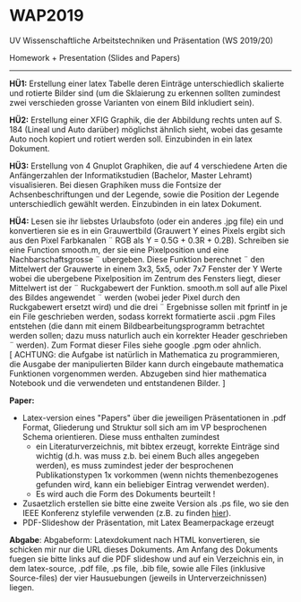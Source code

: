 # WAP2019
UV Wissenschaftliche Arbeitstechniken und Präsentation (WS 2019/20)

Homework + Presentation (Slides and Papers)

---

**HÜ1:** Erstellung einer latex Tabelle deren Einträge unterschiedlich skalierte und rotierte Bilder sind (um die Sklaierung zu erkennen sollten zumindest zwei verschieden grosse Varianten von einem Bild inkludiert sein).

**HÜ2:** Erstellung einer XFIG Graphik, die der Abbildung rechts unten auf S. 184 (Lineal und Auto darüber) möglichst ähnlich sieht, wobei das gesamte Auto noch kopiert und rotiert werden soll. Einzubinden in ein latex Dokument.

**HÜ3:** Erstellung von 4 Gnuplot Graphiken, die auf 4 verschiedene Arten die Anfängerzahlen der Informatikstudien (Bachelor, Master Lehramt) visualisieren. Bei diesen Graphiken muss die Fontsize der Achsenbeschriftungen und der Legende, sowie die Position der Legende unterschiedlich gewählt werden. Einzubinden in ein latex Dokument.

**HÜ4:** Lesen sie ihr liebstes Urlaubsfoto (oder ein anderes .jpg file) ein und konvertieren sie
es in ein Grauwertbild (Grauwert Y eines Pixels ergibt sich aus den Pixel Farbkanalen ¨
RGB als Y = 0.5G + 0.3R + 0.2B). Schreiben sie eine Function smooth.m, der sie eine
Pixelposition und eine Nachbarschaftsgrosse ¨ ubergeben. Diese Funktion berechnet ¨
den Mittelwert der Grauwerte in einem 3x3, 5x5, oder 7x7 Fenster der Y Werte wobei
die ubergebene Pixelposition im Zentrum des Fensters liegt, dieser Mittelwert ist der ¨
Ruckgabewert der Funktion. smooth.m soll auf alle Pixel des Bildes angewendet ¨
werden (wobei jeder Pixel durch den Ruckgabewert ersetzt wird) und die drei ¨
Ergebnisse sollen mit fprintf in je ein File geschrieben werden, sodass korrekt
formatierte ascii .pgm Files entstehen (die dann mit einem Bildbearbeitungsprogramm
betrachtet werden sollen; dazu muss naturlich auch ein korrekter Header geschrieben ¨
werden). Zum Format dieser Files siehe google .pgm oder ahnlich.   
[ ACHTUNG: die Aufgabe ist natürlich in Mathematica zu programmieren, die Ausgabe der manipulierten Bilder kann durch eingebaute mathematica Funktionen vorgenommen werden. Abzugeben sind hier mathematica Notebook und die verwendeten und entstandenen Bilder. ]

**Paper:**   
* Latex-version eines "Papers" über die jeweiligen Präsentationen in .pdf Format, Gliederung und Struktur soll sich am im VP besprochenen Schema orientieren. Diese muss enthalten zumindest
  * ein Literaturverzeichnis, mit bibtex erzeugt, korrekte Einträge sind wichtig (d.h. was muss z.b. bei einem Buch alles angegeben werden), es muss zumindest jeder der besprochenen Publikationstypen 1x vorkommen (wenn nichts themenbezogenes gefunden wird, kann ein beliebiger Eintrag verwendet werden).
  * Es wird auch die Form des Dokuments beurteilt !
* Zusaetzlich erstellen sie bitte eine zweite Version als .ps file, wo sie den IEEE Konferenz stylefile verwenden (z.B. zu finden [hier](https://www.cosy.sbg.ac.at/~uhl/IEEEStyle.txt)).
* PDF-Slideshow der Präsentation, mit Latex Beamerpackage erzeugt

**Abgabe**:
Abgabeform: Latexdokument nach HTML konvertieren, sie schicken mir nur die URL dieses Dokuments. Am Anfang des Dokuments fuegen sie bitte links auf die PDF slideshow und auf ein Verzeichnis ein, in dem latex-source, .pdf file, .ps file, .bib file, sowie alle Files (inklusive Source-files) der vier Hausuebungen (jeweils in Unterverzeichnissen) liegen.
